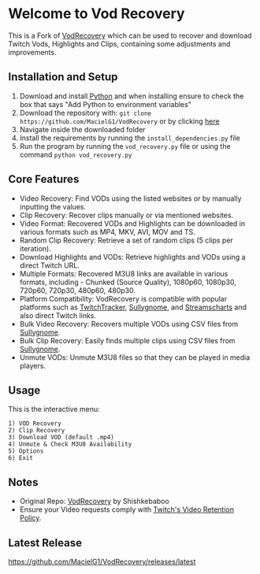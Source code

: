 # Welcome to Vod Recovery

This is a Fork of [VodRecovery](https://github.com/Shishkebaboo/VodRecovery) which can be used to recover and download Twitch Vods, Highlights and Clips, containing some adjustments and improvements.

## Installation and Setup

1. Download and install [Python](https://www.python.org/downloads/) and when installing ensure to check the box that says "Add Python to environment variables"
2. Download the repository with: `git clone https://github.com/MacielG1/VodRecovery` or by clicking [here](https://github.com/MacielG1/VodRecovery/archive/refs/heads/main.zip)
3. Navigate inside the downloaded folder
4. Install the requirements by running the `install_dependencies.py` file
5. Run the program by running the `vod_recovery.py` file or using the command `python vod_recovery.py`

## Core Features

- Video Recovery: Find VODs using the listed websites or by manually inputting the values.
- Clip Recovery: Recover clips manually or via mentioned websites.
- Video Format: Recovered VODs and Highlights can be downloaded in various formats such as MP4, MKV, AVI, MOV and TS.
- Random Clip Recovery: Retrieve a set of random clips (5 clips per iteration).
- Download Highlights and VODs: Retrieve highlights and VODs using a direct Twitch URL.
- Multiple Formats: Recovered M3U8 links are available in various formats, including - Chunked (Source Quality), 1080p60, 1080p30, 720p60, 720p30, 480p60, 480p30.
- Platform Compatibility: VodRecovery is compatible with popular platforms such as [TwitchTracker](https://twitchtracker.com/), [Sullygnome](https://sullygnome.com/), and [Streamscharts](https://streamscharts.com/) and also direct Twitch links.
- Bulk Video Recovery: Recovers multiple VODs using CSV files from [Sullygnome](https://sullygnome.com/).
- Bulk Clip Recovery: Easily finds multiple clips using CSV files from [Sullygnome](https://sullygnome.com/).
- Unmute VODs: Unmute M3U8 files so that they can be played in media players.

## Usage

This is the interactive menu:

```
1) VOD Recovery
2) Clip Recovery
3) Download VOD (default .mp4)
4) Unmute & Check M3U8 Availability
5) Options
6) Exit
```

## Notes

- Original Repo: [VodRecovery](https://github.com/Shishkebaboo/VodRecovery) by Shishkebaboo
- Ensure your Video requests comply with [Twitch's Video Retention Policy](https://help.twitch.tv/s/article/video-on-demand).

## Latest Release

https://github.com/MacielG1/VodRecovery/releases/latest
